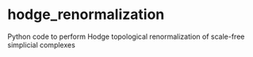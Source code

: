 # hodge_renormalization
Python code to perform Hodge topological renormalization of scale-free simplicial complexes
